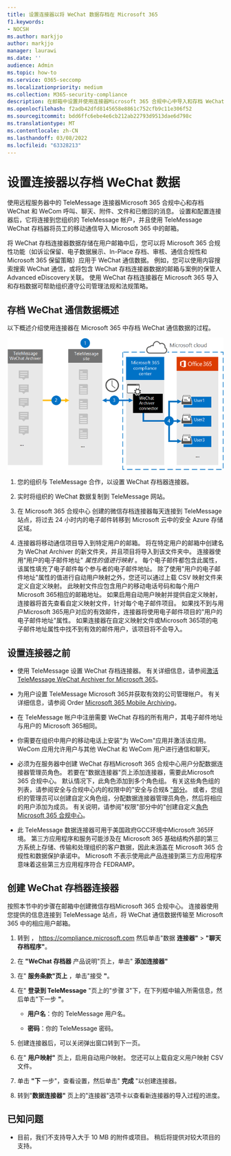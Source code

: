 ```yaml
---
title: 设置连接器以将 WeChat 数据存档在 Microsoft 365
f1.keywords:
- NOCSH
ms.author: markjjo
author: markjjo
manager: laurawi
ms.date: ''
audience: Admin
ms.topic: how-to
ms.service: O365-seccomp
ms.localizationpriority: medium
ms.collection: M365-security-compliance
description: 在邮箱中设置并使用连接器Microsoft 365 合规中心中导入和存档 WeChat Microsoft 365。
ms.openlocfilehash: f2adb42dfd8145658e8861c752cfb9c11e306f52
ms.sourcegitcommit: bdd6ffc6ebe4e6cb212ab22793d9513dae6d798c
ms.translationtype: MT
ms.contentlocale: zh-CN
ms.lasthandoff: 03/08/2022
ms.locfileid: "63328213"
---
```

# <a name="set-up-a-connector-to-archive-wechat-data"></a>设置连接器以存档 WeChat 数据

使用远程服务器中的 TeleMessage 连接器Microsoft 365 合规中心和存档 WeChat 和 WeCom 呼叫、聊天、附件、文件和已撤回的消息。 设置和配置连接器后，它将连接到您组织的 TeleMessage 帐户，并且使用 TeleMessage WeChat 存档器将员工的移动通信导入 Microsoft 365 中的邮箱。

将 WeChat 存档连接器数据存储在用户邮箱中后，您可以将 Microsoft 365 合规性功能（如诉讼保留、电子数据展示、In-Place 存档、审核、通信合规性和 Microsoft 365 保留策略）应用于 WeChat 通信数据。 例如，您可以使用内容搜索搜索 WeChat 通信，或将包含 WeChat 存档连接器数据的邮箱与案例的保管人Advanced eDiscovery关联。 使用 WeChat 存档连接器在 Microsoft 365 导入和存档数据可帮助组织遵守公司管理法规和法规策略。

## <a name="overview-of-archiving-wechat-communication-data"></a>存档 WeChat 通信数据概述

以下概述介绍使用连接器在 Microsoft 365 中存档 WeChat 通信数据的过程。

![WeChat 存档程序数据的存档工作流。](../media/WeChatConnectorWorkflow.png)

1. 您的组织与 TeleMessage 合作，以设置 WeChat 存档器连接器。

2. 实时将组织的 WeChat 数据复制到 TeleMessage 网站。

3. 在 Microsoft 365 合规中心 创建的微信存档连接器每天连接到 TeleMessage 站点，将过去 24 小时内的电子邮件转移到 Microsoft 云中的安全 Azure 存储 区域。

4. 连接器将移动通信项目导入到特定用户的邮箱。 将在特定用户的邮箱中创建名为 WeChat Archiver 的新文件夹，并且项目将导入到该文件夹中。 连接器使用"用户的电子邮件地址" *属性的值进行映射* 。 每个电子邮件都包含此属性，该属性填充了电子邮件每个参与者的电子邮件地址。 除了使用"用户的电子邮件地址"属性的值进行自动用户映射之外，您还可以通过上载 CSV 映射文件来定义自定义映射。 此映射文件应包含用户的移动电话号码和每个用户Microsoft 365相应的邮箱地址。 如果启用自动用户映射并提供自定义映射，连接器将首先查看自定义映射文件，针对每个电子邮件项目。 如果找不到与用户Microsoft 365用户对应的有效邮件，连接器将使用电子邮件项目的"用户的电子邮件地址"属性。 如果连接器在自定义映射文件或Microsoft 365项的电子邮件地址属性中找不到有效的邮件用户，该项目将不会导入。

## <a name="before-you-set-up-a-connector"></a>设置连接器之前

- 使用 TeleMessage 设置 WeChat 存档连接器。 有关详细信息，请参阅[激活 TeleMessage WeChat Archiver for Microsoft 365](https://www.telemessage.com/microsoft-365-activation-for-wechat-archiver/)。

- 为用户设置 TeleMessage Microsoft 365并获取有效的公司管理帐户。 有关详细信息，请参阅 Order [Microsoft 365 Mobile Archiving](https://www.telemessage.com/mobile-archiver/order-mobile-archiver-for-microsoft-365/)。

- 在 TeleMessage 帐户中注册需要 WeChat 存档的所有用户，其电子邮件地址与用户的 Microsoft 365相同。

- 你需要在组织中用户的移动电话上安装"为 WeCom"应用并激活该应用。 WeCom 应用允许用户与其他 WeChat 和 WeCom 用户进行通信和聊天。

- 必须为在服务器中创建 WeChat 存档Microsoft 365 合规中心用户分配数据连接器管理员角色。 若要在"数据连接器"页上添加连接器，需要此Microsoft 365 合规中心。 默认情况下，此角色添加到多个角色组。 有关这些角色组的列表，请参阅安全与合规中心内的权限中的"安全与合规& ["部分](../security/office-365-security/permissions-in-the-security-and-compliance-center.md#roles-in-the-security--compliance-center)。 或者，您组织的管理员可以创建自定义角色组，分配数据连接器管理员角色，然后将相应的用户添加为成员。 有关说明，请参阅"权限"部分中的"创建自定义[角色Microsoft 365 合规中心](microsoft-365-compliance-center-permissions.md#create-a-custom-role-group)。

- 此 TeleMessage 数据连接器可用于美国政府GCC环境中Microsoft 365环境。 第三方应用程序和服务可能涉及在 Microsoft 365 基础结构外部的第三方系统上存储、传输和处理组织的客户数据，因此未涵盖在 Microsoft 365 合规性和数据保护承诺中。 Microsoft 不表示使用此产品连接到第三方应用程序意味着这些第三方应用程序符合 FEDRAMP。

## <a name="create-a-wechat-archiver-connector"></a>创建 WeChat 存档器连接器

按照本节中的步骤在邮箱中创建微信存档Microsoft 365 合规中心。 连接器使用您提供的信息连接到 TeleMessage 站点，将 WeChat 通信数据传输至 Microsoft 365 中的相应用户邮箱。

1. 转到 ， <https://compliance.microsoft.com> 然后单击"数据 **连接器"** > **"聊天存档程序"**。

2. 在 **"WeChat 存档器** 产品说明"页上，单击" **添加连接器"**

3. 在" **服务条款"页上** ，单击"接受 **"**。

4. 在" **登录到 TeleMessage** "页上的"步骤 3"下，在下列框中输入所需信息，然后单击"下一步 **"**。

    - **用户名**：你的 TeleMessage 用户名。

    - **密码**：你的 TeleMessage 密码。

5. 创建连接器后，可以关闭弹出窗口转到下一页。

6. 在" **用户映射"** 页上，启用自动用户映射。 您还可以上载自定义用户映射 CSV 文件。

7. 单击 **"下** 一步"，查看设置，然后单击" **完成** "以创建连接器。

8. 转到"**数据连接器"** 页上的"连接器"选项卡以查看新连接器的导入过程的进度。

## <a name="known-issues"></a>已知问题

- 目前，我们不支持导入大于 10 MB 的附件或项目。 稍后将提供对较大项目的支持。
